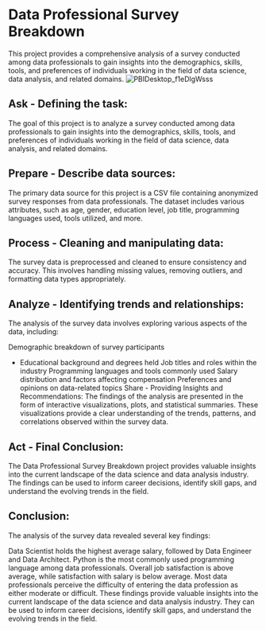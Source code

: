 # Data Professional Survey Breakdown

This project provides a comprehensive analysis of a survey conducted among data professionals to gain insights into the demographics, skills, tools, and preferences of individuals working in the field of data science, data analysis, and related domains.
![PBIDesktop_f1eDlgWsss](https://user-images.githubusercontent.com/31741271/236938126-5e6c9d79-e5d5-4bfd-ad51-4e8599a2442d.gif)

## Ask - Defining the task:
The goal of this project is to analyze a survey conducted among data professionals to gain insights into the demographics, skills, tools, and preferences of individuals working in the field of data science, data analysis, and related domains.

## Prepare - Describe data sources:
The primary data source for this project is a CSV file containing anonymized survey responses from data professionals. The dataset includes various attributes, such as age, gender, education level, job title, programming languages used, tools utilized, and more.

## Process - Cleaning and manipulating data:
The survey data is preprocessed and cleaned to ensure consistency and accuracy. This involves handling missing values, removing outliers, and formatting data types appropriately.

## Analyze - Identifying trends and relationships:
The analysis of the survey data involves exploring various aspects of the data, including:

Demographic breakdown of survey participants
- Educational background and degrees held
Job titles and roles within the industry
Programming languages and tools commonly used
Salary distribution and factors affecting compensation
Preferences and opinions on data-related topics
Share - Providing Insights and Recommendations:
The findings of the analysis are presented in the form of interactive visualizations, plots, and statistical summaries. These visualizations provide a clear understanding of the trends, patterns, and correlations observed within the survey data.

## Act - Final Conclusion:
The Data Professional Survey Breakdown project provides valuable insights into the current landscape of the data science and data analysis industry. The findings can be used to inform career decisions, identify skill gaps, and understand the evolving trends in the field.

## Conclusion:
The analysis of the survey data revealed several key findings:

Data Scientist holds the highest average salary, followed by Data Engineer and Data Architect.
Python is the most commonly used programming language among data professionals.
Overall job satisfaction is above average, while satisfaction with salary is below average.
Most data professionals perceive the difficulty of entering the data profession as either moderate or difficult.
These findings provide valuable insights into the current landscape of the data science and data analysis industry. They can be used to inform career decisions, identify skill gaps, and understand the evolving trends in the field.
